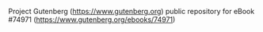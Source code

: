 Project Gutenberg (https://www.gutenberg.org) public repository for
eBook #74971 (https://www.gutenberg.org/ebooks/74971)
